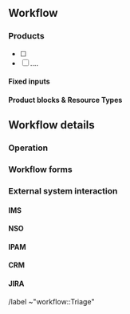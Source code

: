 ## Workflow

<!-- Brief description of the workflow -->

### Products

<!-- Please indicate the product types this workflow will be run on -->

-   [ ]
-   [ ]
    ....

#### Fixed inputs

<!-- Please describe the fixed inputs -->

#### Product blocks & Resource Types

<!-- Please describe the product blocks and their resource types -->

## Workflow details

<!-- Please give a detailed description of the workflow -->

### Operation

<!-- Please give a detailed description of operations in the workflow -->

### Workflow forms

<!-- Workflow forms and their designs -->

### External system interaction

<!-- Please give Relevant details about the external systems being manipulated  -->

#### IMS

#### NSO

#### IPAM

#### CRM

#### JIRA

/label ~"workflow::Triage"
